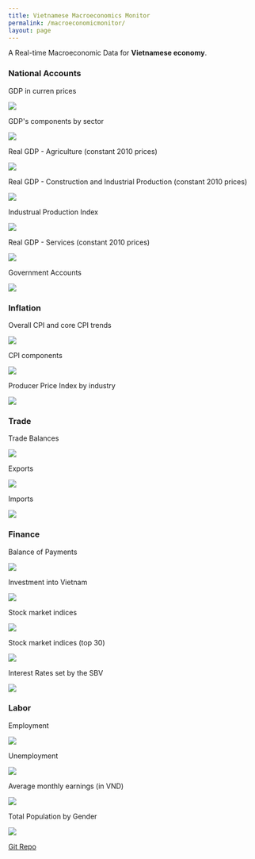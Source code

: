 ```yaml
---
title: Vietnamese Macroeconomics Monitor
permalink: /macroeconomicmonitor/
layout: page
---
```


A Real-time Macroeconomic Data for **Vietnamese economy**.

### National Accounts

GDP in curren prices

![](https://github.com/thanhqtran/gso-macro-monitor/blob/bb60f0364e2c355ec115a2b361eac866b9030c76/generated_gif/gdp_na.gif?raw=true)

GDP's components by sector

![](https://github.com/thanhqtran/gso-macro-monitor/blob/bb60f0364e2c355ec115a2b361eac866b9030c76/generated_gif/gdp_sector.gif?raw=true)

Real GDP - Agriculture (constant 2010 prices)

![](https://github.com/thanhqtran/gso-macro-monitor/blob/06134b9696a37970965c8506b4fa2c99214f1b43/generated_gif/Real%20GDP%20Agriculture.gif?raw=true)

Real GDP - Construction and Industrial Production (constant 2010 prices)

![](https://github.com/thanhqtran/gso-macro-monitor/blob/06134b9696a37970965c8506b4fa2c99214f1b43/generated_gif/Real%20GDP%20Construction%20and%20Industry.gif?raw=true)

Industrual Production Index

![](https://github.com/thanhqtran/gso-macro-monitor/blob/bb60f0364e2c355ec115a2b361eac866b9030c76/generated_gif/iip.gif?raw=true)

Real GDP - Services (constant 2010 prices)

![](https://github.com/thanhqtran/gso-macro-monitor/blob/06134b9696a37970965c8506b4fa2c99214f1b43/generated_gif/Real%20GDP%20Services.gif?raw=true)

Government Accounts

![](https://github.com/thanhqtran/dataset/blob/c4b2338e373dee0032021537374b461f5898ed6a/vietnam/mofbalance/figure1.png?raw=true)

### Inflation

Overall CPI and core CPI trends

![](https://github.com/thanhqtran/gso-macro-monitor/blob/06134b9696a37970965c8506b4fa2c99214f1b43/generated_gif/cpi.gif?raw=true)

CPI components

![](https://github.com/thanhqtran/gso-macro-monitor/blob/06134b9696a37970965c8506b4fa2c99214f1b43/generated_gif/CPI%20Components.gif?raw=true)

Producer Price Index by industry

![](https://github.com/thanhqtran/gso-macro-monitor/blob/e6f7f79cc8dc0436e018b90a3bd2b8f57925e892/generated_gif/Producer%20Price%20Index.gif?raw=true)

### Trade

Trade Balances

![](https://github.com/thanhqtran/gso-macro-monitor/blob/e6f7f79cc8dc0436e018b90a3bd2b8f57925e892/generated_gif/trade.gif?raw=true)

Exports

![](https://github.com/thanhqtran/gso-macro-monitor/blob/e6f7f79cc8dc0436e018b90a3bd2b8f57925e892/generated_gif/Export.gif?raw=true)

Imports

![](https://github.com/thanhqtran/gso-macro-monitor/blob/e6f7f79cc8dc0436e018b90a3bd2b8f57925e892/generated_gif/Import.gif?raw=true)

### Finance

Balance of Payments

![](https://github.com/thanhqtran/gso-macro-monitor/blob/80ecd1bcad344dcc460d4053da2aa5e41274e7c1/generated_gif/BOP.gif?raw=true)

Investment into Vietnam

![](https://github.com/thanhqtran/gso-macro-monitor/blob/eeae7985b6c4b4b43580298742caa7b1d30ea6c3/generated_gif/Investment.gif?raw=true)

Stock market indices

![](https://github.com/thanhqtran/gso-macro-monitor/blob/eeae7985b6c4b4b43580298742caa7b1d30ea6c3/generated_gif/Stock%20Main%20Indices.gif?raw=true)

Stock market indices (top 30)

![](https://github.com/thanhqtran/gso-macro-monitor/blob/eeae7985b6c4b4b43580298742caa7b1d30ea6c3/generated_gif/Stock%20Main%20Indices%20Top%2030.gif?raw=true)

Interest Rates set by the SBV

![](https://github.com/thanhqtran/gso-macro-monitor/blob/80ecd1bcad344dcc460d4053da2aa5e41274e7c1/generated_gif/Interest%20Rates.gif?raw=true)

### Labor

Employment

![](https://github.com/thanhqtran/gso-macro-monitor/blob/80ecd1bcad344dcc460d4053da2aa5e41274e7c1/generated_gif/Employment.gif?raw=true)

Unemployment

![](https://github.com/thanhqtran/gso-macro-monitor/blob/80ecd1bcad344dcc460d4053da2aa5e41274e7c1/generated_gif/Unemployment.gif?raw=true)

Average monthly earnings (in VND)

![](https://github.com/thanhqtran/gso-macro-monitor/blob/80ecd1bcad344dcc460d4053da2aa5e41274e7c1/generated_gif/Earnings.gif?raw=true)

Total Population by Gender

![](https://github.com/thanhqtran/gso-macro-monitor/blob/dc9834e2fb5c8508a458d1ba69386016f57a347d/generated_gif/Population.gif?raw=true)


[Git Repo](https://github.com/thanhqtran/gso-macro-monitor)